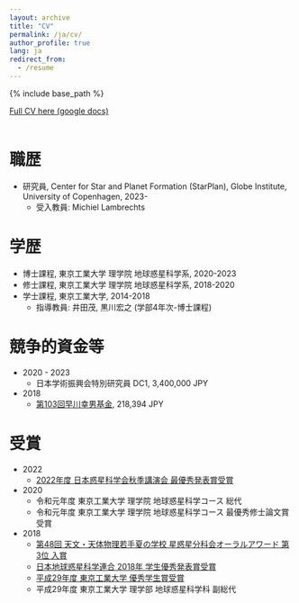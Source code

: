 ```yaml
---
layout: archive
title: "CV"
permalink: /ja/cv/
author_profile: true
lang: ja
redirect_from:
  - /resume
---
```


{% include base_path %}
<div class="wordwrap"><a href="https://docs.google.com/document/d/1TAG3oUcoeZ7Dyqj5986lEaIxrNxtyLrdcGQYeUXQBgc/edit?tab=t.0
">Full CV here (google docs)</a></div>

<br>

職歴
======
* 研究員, Center for Star and Planet Formation (StarPlan), Globe Institute, University of Copenhagen, 2023-
  * 受入教員: Michiel Lambrechts  

学歴
======
* 博士課程, 東京工業大学 理学院 地球惑星科学系, 2020-2023
* 修士課程, 東京工業大学 理学院 地球惑星科学系, 2018-2020
* 学士課程, 東京工業大学, 2014-2018
  * 指導教員: 井田茂, 黒川宏之 (学部4年次-博士課程)
  
競争的資金等
======
* 2020 - 2023
  * 日本学術振興会特別研究員 DC1, 3,400,000 JPY
* 2018
  * [第103回早川幸男基金](https://www.asj.or.jp/jp/activities/expenses/hayakawa_fund/recipients/2018/), 218,394 JPY

受賞
======
* 2022
  * [2022年度 日本惑星科学会秋季講演会 最優秀発表賞受賞](https://www.wakusei.jp/news/prize/bestpr-2022/review-presen.html)​
* 2020
  * 令和元年度 東京工業大学 理学院 地球惑星科学コース 総代​
  * 令和元年度 東京工業大学 理学院 地球惑星科学コース 最優秀修士論文賞受賞
* 2018
  * [第48回 天文・天体物理若手夏の学校 星惑星分科会オーラルアワード 第3位 入賞](http://www.astro-wakate.org/ss2018/web/file/2018proceedings_star.pdf)
  * [日本地球惑星科学連合 2018年 学生優秀発表賞受賞](http://www.jpgu.org/news/2018/2586/)
  * [平成29年度 東京工業大学 優秀学生賞受賞](http://www.eduplan.titech.ac.jp/w/register-honors/other/)
  * 平成29年度 東京工業大学 理学部 地球惑星科学科 副総代

